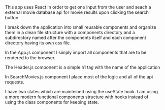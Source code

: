 This app uses React in order to get one input from the user and seach a external
movie database api for movie results upon clicking the search button.

I break down the application into small reusable components and organize them in 
a clean file structure with a components directory and a subdirectory named after
the components itself and each component directory having its own css file.

In the App.js component I simply import all components that are to be rendered to
the browser.

The Header.js component is a simple h1 tag with the name of the application

In SearchMovies.js component I place most of the logic and all of the api 
requests.

I have two states which are mainteined using the useState hook. I am using a more
modern functional components structure with hooks instead of using the class
components for keeping state. 




